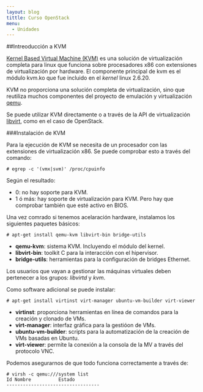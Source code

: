 ```yaml
---
layout: blog
tittle: Curso OpenStack
menu:
  - Unidades
---
```


##Intreoducción a KVM

<a href="http://www.linux-kvm.org/page/Main_Page">Kernel Based Virtual Machine
(KVM)</a> es una solución de virtualización completa para linux que funciona
sobre procesadores x86 con extensiones de virtualización por hardware. El
componente principal de kvm es el módulo kvm.ko que fue incluido en el *kernel*
linux 2.6.20.

KVM no proporciona una solución completa de virtualización, sino que reutiliza
muchos componentes del proyecto de emulación y virtualización <a
href="http://wiki.qemu.org/Main_Page">qemu</a>.

Se puede utilizar KVM directamente o a través de la API de virtualización <a
href="http://libvirt.org/">libvirt</a>, como en el caso de OpenStack.

###Instalación de KVM

Para la ejecución de KVM se necesita de un procesador con las extensiones de virtualización x86. Se puede comprobar esto a través del comando:

	# egrep -c '(vmx|svm)' /proc/cpuinfo
    
Según el resultado:
* 0: no hay soporte para KVM.
* 1 ó más: hay soporte de virtualización para KVM. Pero hay que comprobar también que esté activo en BIOS.

Una vez comrado si tenemos acelaración hardware, instalamos los siguientes paquetes básicos:
    
	# apt-get install qemu-kvm libvirt-bin bridge-utils
    
  * **qemu-kvm**: sistema KVM. Incluyendo el módulo del kernel.
  * **libvirt-bin**: toolkit C para la interacción con el hipervisor.
  * **bridge-utils**: herramientas para la configuración de bridges Ethernet.

Los usuarios que vayan a gestionar las máquinas virtuales deben pertenecer a los grupos: *libvirtd* y *kvm*.

Como software adicional se puede instalar:

	# apt-get install virtinst virt-manager ubuntu-vm-builder virt-viewer
    
  * **virtinst**: proporciona herramientas en línea de comandos para la creación y clonado de VMs.
  * **virt-manager**: interfaz gráfica para la gestióon de VMs.
  * **ubuntu-vm-builder**: scripts para la automatización de la creación de VMs basadas en Ubuntu.
  * **virt-viewer**: permite la conexión a la consola de la MV a través del protocolo VNC.

Podemos asegurarnos de que todo funciona correctamente a través de:

	# virsh -c qemu:///system list
	Id Nombre          Estado
	----------------------------------
